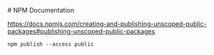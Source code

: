 # NPM Documentation

https://docs.npmjs.com/creating-and-publishing-unscoped-public-packages#publishing-unscoped-public-packages


```
npm publish --access public

```
